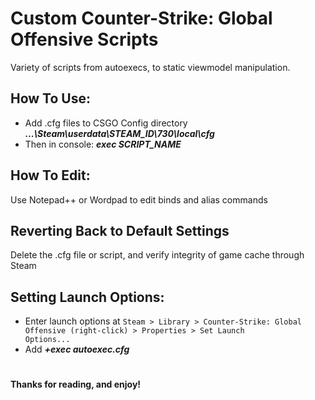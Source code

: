 # Custom Counter-Strike: Global Offensive Scripts

Variety of scripts from autoexecs, to static viewmodel manipulation.



## How To Use:

 - Add .cfg files to CSGO Config directory
  ***...\Steam\userdata\STEAM_ID\730\local\cfg***
 - Then in console:
  ***exec SCRIPT_NAME***

## How To Edit:

Use Notepad++ or Wordpad to edit binds and alias commands

## Reverting Back to Default Settings

Delete the .cfg file or script, and verify integrity of game cache through Steam


## Setting Launch Options:

 - Enter launch options at 
	`Steam > Library > Counter-Strike: Global Offensive (right-click) > Properties > Set Launch 				Options...`
 - Add ***+exec autoexec.cfg***




#


**Thanks for reading, and enjoy!**

